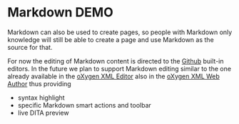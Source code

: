 # Markdown DEMO


Markdown can also be used to create pages, so people with Markdown only knowledge will still be able to create a page and use Markdown as the source for that.

For now the editing of Markdown content is directed to the [Github](http://www.github.com/index.html) built-in editors. In the future we plan to support Markdown editing similar to the one already available in the [oXygen XML Editor](http://www.oxygenxml.com/index.html) also in the [oXygen XML Web Author](https://oxygenxml.com/xml_web_author.html) thus providing

* syntax highlight 
* specific Markdown smart actions and toolbar
* live DITA preview
